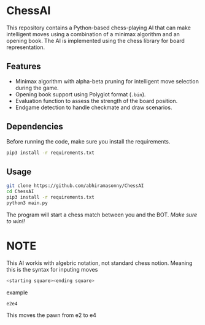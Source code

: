 # ChessAI

This repository contains a Python-based chess-playing AI that can make intelligent moves using a combination of a minimax algorithm and an opening book. The AI is implemented using the chess library for board representation.

## Features

- Minimax algorithm with alpha-beta pruning for intelligent move selection during the game.
- Opening book support using Polyglot format (`.bin`).
- Evaluation function to assess the strength of the board position.
- Endgame detection to handle checkmate and draw scenarios.

## Dependencies

Before running the code, make sure you install the requirements.
```bash
pip3 install -r requirements.txt
```


## Usage
   ```sh
   git clone https://github.com/abhiramasonny/ChessAI
   cd ChessAI
   pip3 install -r requirements.txt
   python3 main.py
   ```
   The program will start a chess match between you and the BOT. *Make sure to win!!*

# NOTE
This AI workis with algebric notation, not standard chess notion. Meaning this is the syntax for inputing moves
<br>
```sh
<starting square><ending square>
```

example
<br>
```sh
e2e4
```
This moves the pawn from e2 to e4